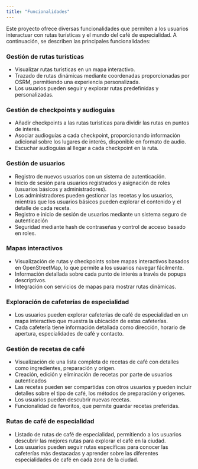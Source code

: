 ```yaml
---
title: "Funcionalidades"
---
```


Este proyecto ofrece diversas funcionalidades que permiten a los usuarios interactuar con rutas turísticas y el mundo del café de especialidad. A continuación, se describen las principales funcionalidades:

### Gestión de rutas turísticas

- Visualizar rutas turísticas en un mapa interactivo.
- Trazado de rutas dinámicas mediante coordenadas proporcionadas por OSRM, permitiendo una experiencia personalizada.
- Los usuarios pueden seguir y explorar rutas predefinidas y personalizadas.

### Gestión de checkpoints y audioguías

- Añadir checkpoints a las rutas turísticas para dividir las rutas en puntos de interés.
- Asociar audioguías a cada checkpoint, proporcionando información adicional sobre los lugares de interés, disponible en formato de audio.
- Escuchar audioguías al llegar a cada checkpoint en la ruta.

### Gestión de usuarios

- Registro de nuevos usuarios con un sistema de autenticación.
- Inicio de sesión para usuarios registrados y asignación de roles (usuarios básicos y administradores).
- Los administradores pueden gestionar las recetas y los usuarios, mientras que los usuarios básicos pueden explorar el contenido y el detalle de cada receta.
- Registro e inicio de sesión de usuarios mediante un sistema seguro de autenticación
- Seguridad mediante hash de contraseñas y control de acceso basado en roles.

### Mapas interactivos

- Visualización de rutas y checkpoints sobre mapas interactivos basados en OpenStreetMap, lo que permite a los usuarios navegar fácilmente.
- Información detallada sobre cada punto de interés a través de popups descriptivos.
- Integración con servicios de mapas para mostrar rutas dinámicas.

### Exploración de cafeterías de especialidad

- Los usuarios pueden explorar cafeterías de café de especialidad en un mapa interactivo que muestra la ubicación de estas cafeterías.
- Cada cafetería tiene información detallada como dirección, horario de apertura, especialidades de café y contacto.

### Gestión de recetas de café

- Visualización de una lista completa de recetas de café con detalles como ingredientes, preparación y origen.
- Creación, edición y eliminación de recetas por parte de usuarios autenticados
- Las recetas pueden ser compartidas con otros usuarios y pueden incluir detalles sobre el tipo de café, los métodos de preparación y origenes.
- Los usuarios pueden descubrir nuevas recetas.
- Funcionalidad de favoritos, que permite guardar recetas preferidas.

### Rutas de café de especialidad

- Listado de rutas de café de especialidad, permitiendo a los usuarios descubrir las mejores rutas para explorar el café en la ciudad.
- Los usuarios pueden seguir rutas específicas para conocer las cafeterías más destacadas y aprender sobre las diferentes especialidades de café en cada zona de la ciudad.
